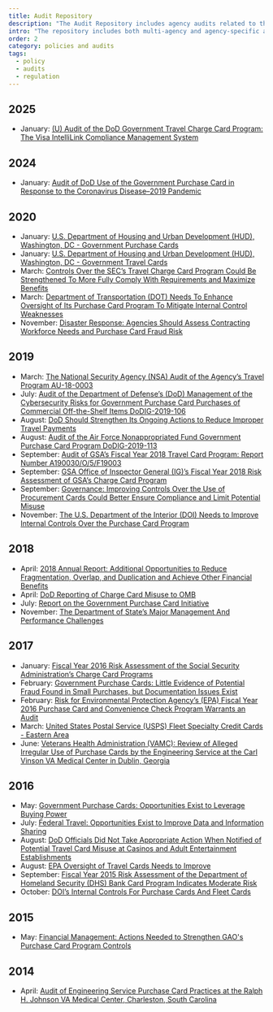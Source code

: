 ```yaml
---
title: Audit Repository
description: "The Audit Repository includes agency audits related to the GSA SmartPay program."
intro: "The repository includes both multi-agency and agency-specific audits related to the GSA SmartPay® program."
order: 2
category: policies and audits
tags:
  - policy
  - audits
  - regulation
---
```


## 2025

- January: [(U) Audit of the DoD Government Travel Charge Card Program: The Visa IntelliLink Compliance Management System](/policies-and-audits/audits/2025-dod-travel/)

## 2024

- January: [Audit of DoD Use of the Government Purchase Card in Response to the Coronavirus Disease–2019 Pandemic](/policies-and-audits/audits/2024-dod-purchase/)

## 2020

- January: [U.S. Department of Housing and Urban Development (HUD), Washington, DC - Government Purchase Cards](/policies-and-audits/audits/2020-hud-purchase/)
- January: [U.S. Department of Housing and Urban Development (HUD), Washington, DC - Government Travel Cards](/policies-and-audits/audits/2020-hud-travel/)
- March: [Controls Over the SEC’s Travel Charge Card Program Could Be Strengthened To More Fully Comply With Requirements and Maximize Benefits](/policies-and-audits/audits/2020-sec-travel/)
- March: [Department of Transportation (DOT) Needs To Enhance Oversight of Its Purchase Card Program To Mitigate Internal Control Weaknesses](/policies-and-audits/audits/2020-dot-purchase/)
- November: [Disaster Response: Agencies Should Assess Contracting Workforce Needs and Purchase Card Fraud Risk](/policies-and-audits/audits/2020-gao-disaster-response/)

## 2019

- March: [The National Security Agency (NSA) Audit of the Agency’s Travel Program AU-18-0003](/policies-and-audits/audits/2019-nsa-travel/)
- July: [Audit of the Department of Defense’s (DoD) Management of the Cybersecurity Risks for Government Purchase Card Purchases of Commercial Off-the-Shelf Items DoDIG-2019-106](/policies-and-audits/audits/2019-dod-purchase/)
- August: [DoD Should Strengthen Its Ongoing Actions to Reduce Improper Travel Payments](/policies-and-audits/audits/2019-dod-travel/)
- August: [Audit of the Air Force Nonappropriated Fund Government Purchase Card Program DoDIG-2019-113](/policies-and-audits/audits/2019-dod-air-force-purchase/)
- September: [Audit of GSA’s Fiscal Year 2018 Travel Card Program: Report Number A190030/O/5/F19003](/policies-and-audits/audits/2019-gsa-travel/)
- September: [GSA Office of Inspector General (IG)’s Fiscal Year 2018 Risk Assessment of GSA’s Charge Card Program](/policies-and-audits/audits/2019-gsa-purchase/)
- September: [Governance: Improving Controls Over the Use of Procurement Cards Could Better Ensure Compliance and Limit Potential Misuse](/policies-and-audits/audits/2019-amtrak-purchase/)
- November: [The U.S. Department of the Interior (DOI) Needs to Improve Internal Controls Over the Purchase Card Program](/policies-and-audits/audits/2019-doi-purchase/)

## 2018

- April: [2018 Annual Report: Additional Opportunities to Reduce Fragmentation, Overlap, and Duplication and Achieve Other Financial Benefits](/policies-and-audits/audits/2018-gao/)
- April: [DoD Reporting of Charge Card Misuse to OMB](/policies-and-audits/audits/2018-dod-purchase-travel/)
- July: [Report on the Government Purchase Card Initiative](/policies-and-audits/audits/2018-cigie-purchase/)
- November: [The Department of State’s Major Management And Performance Challenges](/policies-and-audits/audits/2018-dos/)

## 2017

- January: [Fiscal Year 2016 Risk Assessment of the Social Security Administration’s Charge Card Programs](/policies-and-audits/audits/2017-ssa-purchase/)
- February: [Government Purchase Cards: Little Evidence of Potential Fraud Found in Small Purchases, but Documentation Issues Exist](/policies-and-audits/audits/2017-gao-purchase/)
- February: [Risk for Environmental Protection Agency’s (EPA) Fiscal Year 2016 Purchase Card and Convenience Check Program Warrants an Audit](/policies-and-audits/audits/2017-epa-purchase/)
- March: [United States Postal Service (USPS) Fleet Specialty Credit Cards - Eastern Area](/policies-and-audits/audits/2017-usps-fleet/)
- June: [Veterans Health Administration (VAMC): Review of Alleged Irregular Use of Purchase Cards by the Engineering Service at the Carl Vinson VA Medical Center in Dublin, Georgia](/policies-and-audits/audits/2017-va-purchase/)

## 2016

- May: [Government Purchase Cards: Opportunities Exist to Leverage Buying Power](/policies-and-audits/audits/2016-gao-purchase/)
- July: [Federal Travel: Opportunities Exist to Improve Data and Information Sharing](/policies-and-audits/audits/2016-gao-travel/)
- August: [DoD Officials Did Not Take Appropriate Action When Notified of Potential Travel Card Misuse at Casinos and Adult Entertainment Establishments](/policies-and-audits/audits/2016-dod-travel/)
- August: [EPA Oversight of Travel Cards Needs to Improve](/policies-and-audits/audits/2016-epa-travel/)
- September: [Fiscal Year 2015 Risk Assessment of the Department of Homeland Security (DHS) Bank Card Program Indicates Moderate Risk](/policies-and-audits/audits/2016-dhs-purchase/)
- October: [DOI’s Internal Controls For Purchase Cards And Fleet Cards](/policies-and-audits/audits/2016-doi-purchase-fleet/)

## 2015

- May: [Financial Management: Actions Needed to Strengthen GAO's Purchase Card Program Controls](/policies-and-audits/audits/2015-gao-purchase/)

## 2014

- April: [Audit of Engineering Service Purchase Card Practices at the Ralph H. Johnson VA Medical Center, Charleston, South Carolina](/policies-and-audits/audits/2014-va-purchase/)
